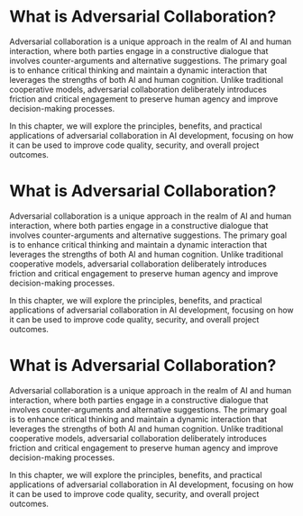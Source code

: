 # What is Adversarial Collaboration?

Adversarial collaboration is a unique approach in the realm of AI and human interaction, where both parties engage in a constructive dialogue that involves counter-arguments and alternative suggestions. The primary goal is to enhance critical thinking and maintain a dynamic interaction that leverages the strengths of both AI and human cognition. Unlike traditional cooperative models, adversarial collaboration deliberately introduces friction and critical engagement to preserve human agency and improve decision-making processes.

In this chapter, we will explore the principles, benefits, and practical applications of adversarial collaboration in AI development, focusing on how it can be used to improve code quality, security, and overall project outcomes.
# What is Adversarial Collaboration?

Adversarial collaboration is a unique approach in the realm of AI and human interaction, where both parties engage in a constructive dialogue that involves counter-arguments and alternative suggestions. The primary goal is to enhance critical thinking and maintain a dynamic interaction that leverages the strengths of both AI and human cognition. Unlike traditional cooperative models, adversarial collaboration deliberately introduces friction and critical engagement to preserve human agency and improve decision-making processes.

In this chapter, we will explore the principles, benefits, and practical applications of adversarial collaboration in AI development, focusing on how it can be used to improve code quality, security, and overall project outcomes.
# What is Adversarial Collaboration?

Adversarial collaboration is a unique approach in the realm of AI and human interaction, where both parties engage in a constructive dialogue that involves counter-arguments and alternative suggestions. The primary goal is to enhance critical thinking and maintain a dynamic interaction that leverages the strengths of both AI and human cognition. Unlike traditional cooperative models, adversarial collaboration deliberately introduces friction and critical engagement to preserve human agency and improve decision-making processes.

In this chapter, we will explore the principles, benefits, and practical applications of adversarial collaboration in AI development, focusing on how it can be used to improve code quality, security, and overall project outcomes.
